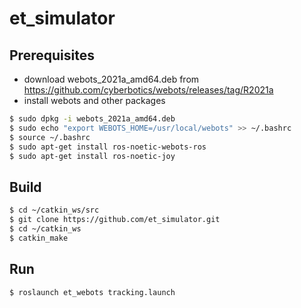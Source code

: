 # et_simulator
## Prerequisites
+ download webots_2021a_amd64.deb from https://github.com/cyberbotics/webots/releases/tag/R2021a
+ install webots and other packages
```Bash
$ sudo dpkg -i webots_2021a_amd64.deb
$ sudo echo "export WEBOTS_HOME=/usr/local/webots" >> ~/.bashrc
$ source ~/.bashrc
$ sudo apt-get install ros-noetic-webots-ros
$ sudo apt-get install ros-noetic-joy
```
## Build
```Bash
$ cd ~/catkin_ws/src
$ git clone https://github.com/et_simulator.git
$ cd ~/catkin_ws
$ catkin_make
```
## Run
```Bash
$ roslaunch et_webots tracking.launch
```
